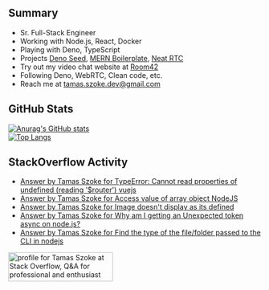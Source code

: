 ## Summary

- Sr. Full-Stack Engineer
- Working with Node.js, React, Docker
- Playing with Deno, TypeScript
- Projects <a href="https://github.com/tamasszoke/deno-seed" target="_blank">Deno Seed</a>, <a href="https://github.com/tamasszoke/mern-boilerplate" target="_blank">MERN Boilerplate</a>, <a href="https://github.com/tamasszoke/neat-rtc" target="_blank">Neat RTC</a>
- Try out my video chat website at <a href="https://room42.openode.io" target="_blank">Room42</a><!--, <a href="https://buildmaster.openode.io" target="_blank">Build Master</a>-->
- Following Deno, WebRTC, Clean code, etc.
- Reach me at <a href="tamas.szoke.dev@gmail.com">tamas.szoke.dev@gmail.com</a>

## GitHub Stats

[![Anurag's GitHub stats](https://github-readme-stats.vercel.app/api?username=tamasszoke&hide=issues,prs,contribs&count_private=true&show_icons=true&theme=default&hide_rank=true&hide_title=true&hide_border=true)](https://github.com/anuraghazra/github-readme-stats)<br/>
[![Top Langs](https://github-readme-stats.vercel.app/api/top-langs/?username=tamasszoke&langs_count=6&layout=compact&hide_title=true&hide_border=true)](https://github.com/anuraghazra/github-readme-stats)

## StackOverflow Activity

<!-- STACKOVERFLOW:START -->
- [Answer by Tamas Szoke for TypeError: Cannot read properties of undefined (reading '$router') vuejs](https://stackoverflow.com/questions/69666397/typeerror-cannot-read-properties-of-undefined-reading-router-vuejs/69666526#69666526)
- [Answer by Tamas Szoke for Access value of array object NodeJS](https://stackoverflow.com/questions/69665723/access-value-of-array-object-nodejs/69665761#69665761)
- [Answer by Tamas Szoke for Image doesn't display as its defined](https://stackoverflow.com/questions/69560265/image-doesnt-display-as-its-defined/69560428#69560428)
- [Answer by Tamas Szoke for Why am I getting an Unexpected token async on node.js?](https://stackoverflow.com/questions/69245990/why-am-i-getting-an-unexpected-token-async-on-node-js/69246027#69246027)
- [Answer by Tamas Szoke for Find the type of the file/folder passed to the CLI in nodejs](https://stackoverflow.com/questions/69215093/find-the-type-of-the-file-folder-passed-to-the-cli-in-nodejs/69215289#69215289)
<!-- STACKOVERFLOW:END -->

<a href="https://stackoverflow.com/users/1371995/tamas-szoke"><img src="https://stackoverflow.com/users/flair/1371995.png" width="208" height="58" alt="profile for Tamas Szoke at Stack Overflow, Q&amp;A for professional and enthusiast programmers" title="profile for Tamas Szoke at Stack Overflow, Q&amp;A for professional and enthusiast programmers"></a>

